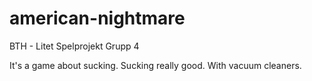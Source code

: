 # american-nightmare
BTH - Litet Spelprojekt Grupp 4

It's a game about sucking. Sucking really good. With vacuum cleaners.

